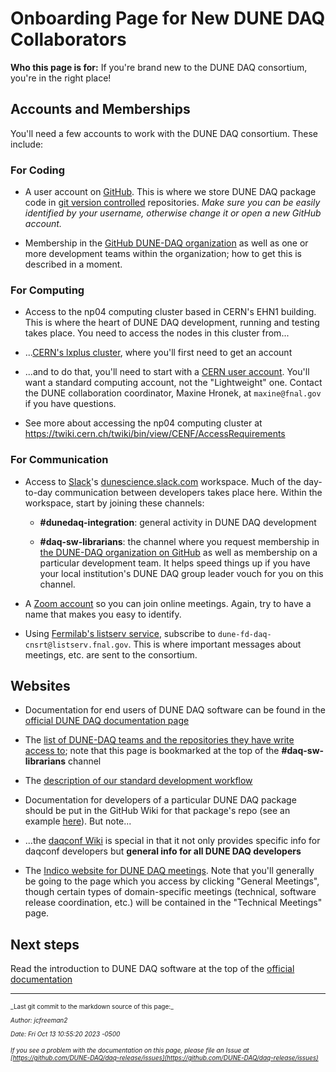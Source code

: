 
# Onboarding Page for New DUNE DAQ Collaborators


**Who this page is for:** If you're brand new to the DUNE DAQ consortium, you're in the right place!

## Accounts and Memberships 

You'll need a few accounts to work with the DUNE DAQ consortium. These include:

### For Coding


* A user account on [GitHub](https://github.com/). This is where we store DUNE DAQ package code in [git version controlled](https://git-scm.com/) repositories. _Make sure you can be easily identified by your username, otherwise change it or open a new GitHub account._


* Membership in the [GitHub DUNE-DAQ organization](https://github.com/DUNE-DAQ) as well as one or more development teams within the organization; how to get this is described in a moment.

### For Computing


* Access to the np04 computing cluster based in CERN's EHN1 building. This is where the heart of DUNE DAQ development, running and testing takes place. You need to access the nodes in this cluster from...

* ...[CERN's lxplus cluster](https://abpcomputing.web.cern.ch/computing_resources/lxplus/), where you'll first need to get an account

* ...and to do that, you'll need to start with a [CERN user account](https://account.cern.ch/account/). You'll want a standard computing account, not the "Lightweight" one. Contact the DUNE collaboration coordinator, Maxine Hronek, at `maxine@fnal.gov` if you have questions.

* See more about accessing the np04 computing cluster at https://twiki.cern.ch/twiki/bin/view/CENF/AccessRequirements


### For Communication


* Access to [Slack](https://slack.com)'s [dunescience.slack.com](https://dunescience.slack.com) workspace. Much of the day-to-day communication between developers takes place here. Within the workspace, start by joining these channels:

    * **#dunedaq-integration**: general activity in DUNE DAQ development

    * **#daq-sw-librarians**: the channel where you request membership in [the DUNE-DAQ organization on GitHub](https://github.com/DUNE-DAQ) as well as membership on a particular development team. It helps speed things up if you have your local institution's DUNE DAQ group leader vouch for you on this channel.  


* A [Zoom account](https://zoom.us/) so you can join online meetings. Again, try to have a name that makes you easy to identify. 


* Using [Fermilab's listserv service](https://listserv.fnal.gov/), subscribe to `dune-fd-daq-cnsrt@listserv.fnal.gov`. This is where important messages about meetings, etc. are sent to the consortium. 

## Websites


* Documentation for end users of DUNE DAQ software can be found in the [official DUNE DAQ documentation page](https://dune-daq-sw.readthedocs.io/en/latest/)


* The [list of DUNE-DAQ teams and the repositories they have write access to](https://dune-daq-sw.readthedocs.io/en/latest/packages/daq-release/team_repos/); note that this page is bookmarked at the top of the **#daq-sw-librarians** channel


* The [description of our standard development workflow](https://dune-daq-sw.readthedocs.io/en/latest/packages/daq-release/development_workflow_gitflow/)


* Documentation for developers of a particular DUNE DAQ package should be put in the GitHub Wiki for that package's repo (see an example [here](https://github.com/DUNE-DAQ/dpdklibs/wiki)). But note...


* ...the [daqconf Wiki](https://github.com/DUNE-DAQ/daqconf/wiki) is special in that it not only provides specific info for daqconf developers but **general info for all DUNE DAQ developers**


* The [Indico website for DUNE DAQ meetings](https://indico.fnal.gov/category/700/). Note that you'll generally be going to the page which you access by clicking "General Meetings", though certain types of domain-specific meetings (technical, software release coordination, etc.) will be contained in the "Technical Meetings" page. 

## Next steps

Read the introduction to DUNE DAQ software at the top of the [official documentation](https://dune-daq-sw.readthedocs.io/en/latest/)



-----

<font size="1">
_Last git commit to the markdown source of this page:_


_Author: jcfreeman2_

_Date: Fri Oct 13 10:55:20 2023 -0500_

_If you see a problem with the documentation on this page, please file an Issue at [https://github.com/DUNE-DAQ/daq-release/issues](https://github.com/DUNE-DAQ/daq-release/issues)_
</font>
